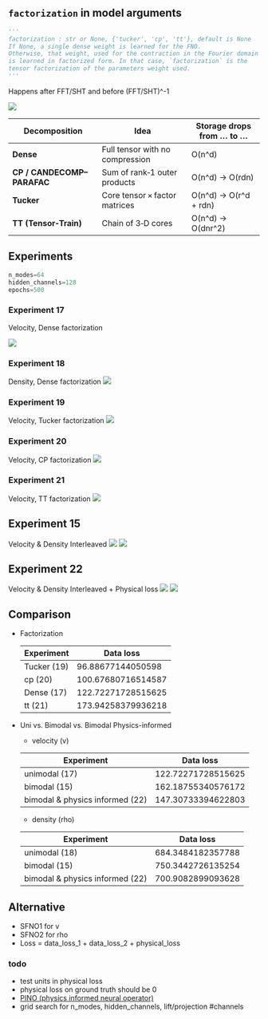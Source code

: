 ## `factorization` in model arguments

```python
'''
factorization : str or None, {'tucker', 'cp', 'tt'}, default is None
If None, a single dense weight is learned for the FNO.
Otherwise, that weight, used for the contraction in the Fourier domain
is learned in factorized form. In that case, `factorization` is the
tensor factorization of the parameters weight used.
'''
```

Happens after FFT/SHT and before (FFT/SHT)^-1

<img src='https://zongyi-li.github.io/neural-operator/img/fourier_full_arch5.png'/>

| Decomposition              | Idea                              | Storage drops from … to …             |
|---------------------------|-----------------------------------|----------------------------------------|
| **Dense**                 | Full tensor with no compression   | O(n^d)              |
| **CP / CANDECOMP–PARAFAC**| Sum of rank‑1 outer products      | O(n^d) -> O(rdn)      |
| **Tucker**                | Core tensor × factor matrices     | O(n^d) -> O(r^d + rdn)  |
| **TT (Tensor‑Train)**     | Chain of 3‑D cores                | O(n^d) -> O(dnr^2)      |


## Experiments

```python
n_modes=64
hidden_channels=128
epochs=500
```

### Experiment 17
Velocity, Dense factorization

<img src="resources/week_17/exp_17.gif">

### Experiment 18
Density, Dense factorization
<img src="resources/week_17/exp_18.gif">

### Experiment 19
Velocity, Tucker factorization
<img src="resources/week_17/exp_19.gif">

### Experiment 20
Velocity, CP factorization
<img src="resources/week_17/exp_20.gif">

### Experiment 21
Velocity, TT factorization
<img src="resources/week_17/exp_21.gif">

## Experiment 15
Velocity & Density Interleaved
<img src="resources/week_16/exp_15_2_rho.gif">
<img src="resources/week_16/exp_15_2_v.gif">

## Experiment 22
Velocity & Density Interleaved + Physical loss
<img src="resources/week_17/exp_22_rho.gif">
<img src="resources/week_17/exp_22_v.gif">


## Comparison

- Factorization

    | Experiment| Data loss|
    |-----------|----------|
    |Tucker (19)|96.88677144050598|
    |cp (20)|100.67680716514587|
    |Dense (17)|122.72271728515625|
    |tt (21)|173.94258379936218|


- Uni vs. Bimodal vs. Bimodal Physics-informed

    - velocity (v)

    | Experiment| Data loss|
    |-----------|----------|
    |unimodal (17)|122.72271728515625|
    |bimodal (15)|162.18755340576172|
    |bimodal & physics informed (22)|147.30733394622803|

    - density (rho)

    | Experiment| Data loss|
    |-----------|----------|
    |unimodal (18)|684.3484182357788|
    |bimodal (15)|750.3442726135254|
    |bimodal & physics informed (22)|700.9082899093628|


## Alternative
- SFNO1 for v
- SFNO2 for rho
- Loss = data_loss_1 + data_loss_2 + physical_loss



### todo
- test units in physical loss
- physical loss on ground truth should be 0
- <a href="https://arxiv.org/abs/2111.03794">PINO (physics informed neural operator)</a>
- grid search for n_modes, hidden_channels, lift/projection #channels